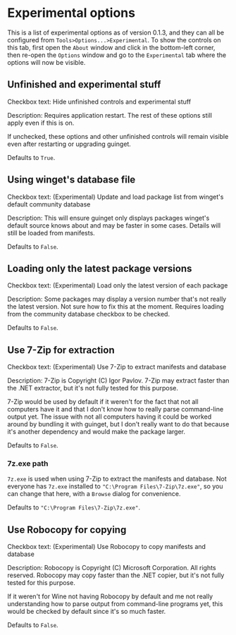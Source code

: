 # Experimental options

This is a list of experimental options as of version 0.1.3, and they can all be configured from `Tools>Options...>Experimental`. To show the controls on this tab, first open the `About` window and click in the bottom-left corner, then re-open the `Options` window and go to the `Experimental` tab where the options will now be visible.

## Unfinished and experimental stuff

Checkbox text:
Hide unfinished controls and experimental stuff

Description:
Requires application restart. The rest of these options still apply even if this is on.

If unchecked, these options and other unfinished controls will remain visible even after restarting or upgrading guinget.

Defaults to `True`.

## Using winget's database file

Checkbox text:
(Experimental) Update and load package list from winget's default community database

Description:
This will ensure guinget only displays packages winget's default source knows about and may be faster in some cases. Details will still be loaded from manifests.

Defaults to `False`.

## Loading only the latest package versions

Checkbox text:
(Experimental) Load only the latest version of each package

Description:
Some packages may display a version number that's not really the latest version. Not sure how to fix this at the moment. Requires loading from the community database checkbox to be checked.

Defaults to `False`.

## Use 7-Zip for extraction

Checkbox text:
(Experimental) Use 7-Zip to extract manifests and database

Description:
7-Zip is Copyright (C) Igor Pavlov.
7-Zip may extract faster than the .NET extractor, but it's not fully tested for this purpose.

7-Zip would be used by default if it weren't for the fact that not all computers have it and that I don't know how to really parse command-line output yet. The issue with not all computers having it could be worked around by bundling it with guinget, but I don't really want to do that because it's another dependency and would make the package larger.

Defaults to `False`.

### 7z.exe path

`7z.exe` is used when using 7-Zip to extract the manifests and database. Not everyone has `7z.exe` installed to `"C:\Program Files\7-Zip\7z.exe"`, so you can change that here, with a `Browse` dialog for convenience.

Defaults to `"C:\Program Files\7-Zip\7z.exe"`.

## Use Robocopy for copying

Checkbox text:
(Experimental) Use Robocopy to copy manifests and database

Description:
Robocopy is Copyright (C) Microsoft Corporation. All rights reserved.
Robocopy may copy faster than the .NET copier, but it's not fully tested for this purpose.

If it weren't for Wine not having Robocopy by default and me not really understanding how to parse output from command-line programs yet, this would be checked by default since it's so much faster.

Defaults to `False`.